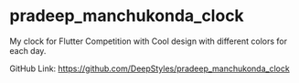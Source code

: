 # pradeep_manchukonda_clock

My clock for Flutter Competition with Cool design with different colors for each day.

GitHub Link: https://github.com/DeepStyles/pradeep_manchukonda_clock
